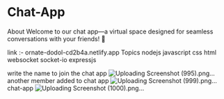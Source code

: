 # Chat-App

About
Welcome to our chat app—a virtual space designed for seamless conversations with your friends! 🚀

link :- ornate-dodol-cd2b4a.netlify.app
Topics
nodejs javascript css html websocket socket-io expressjs

write the name to join the chat app
![Uploading Screenshot (995).png…]()
another member added to chat app
![Uploading Screenshot (999).png…]()
chat-app
![Uploading Screenshot (1000).png…]()
